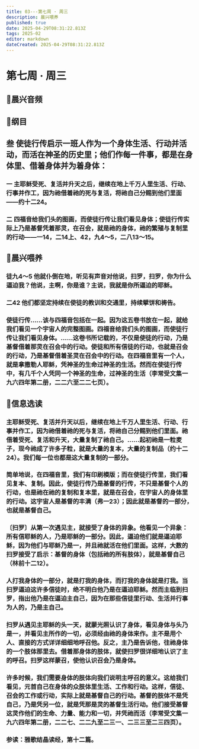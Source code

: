 ```yaml
---
title: 03---第七周 · 周三
description: 晨兴喂养
published: true
date: 2025-04-29T08:31:22.813Z
tags: 2025-02
editor: markdown
dateCreated: 2025-04-29T08:31:22.813Z
---
```


# 第七周 · 周三
## 🎵晨兴音频

## 📖纲目

## 叁   使徒行传启示一班人作为一个身体生活、行动并活动，而活在神圣的历史里；他们作每一件事，都是在身体里、借着身体并为着身体：

### 一   主耶稣受死、复活并升天之后，继续在地上千万人里生活、行动、行事并作工，因为祂借着祂的死与复活，将祂自己分赐到他们里面——约十二24。

### 二   四福音给我们头的图画，而使徒行传让我们看见身体；使徒行传实际上乃是基督凭着那灵，在召会，就是祂的身体，祂的繁殖与复制里的行动——一14，二14上、42，九4～5，二八13～15。

## 📖晨兴喂养

### 徒九4～5    他就仆倒在地，听见有声音对他说，扫罗，扫罗，你为什么逼迫我？他说，主啊，你是谁？主说，我就是你所逼迫的耶稣。

### 二42    他们都坚定持续在使徒的教训和交通里，持续擘饼和祷告。

### 使徒行传……该与四福音包括在一起。因为这五卷书放在一起，就给我们看见一个宇宙人的完整图画。四福音给我们头的图画，而使徒行传让我们看见身体。……这卷书所记载的，不仅是使徒的行动，乃是基督借着那灵在召会中的行动。使徒和所有信徒的行动，也就是召会的行动，乃是基督借着圣灵在召会中的行动。在四福音里有一个人，就是拿撒勒人耶稣，凭神圣的生命过神圣的生活。然而在使徒行传中，有几千个人凭同一个神圣的生命，过神圣的生活（李常受文集一九六四年第二册，二二六至二二七页）。

## 📖信息选读

### 主耶稣受死、复活并升天以后，继续在地上千万人里生活、行动、行事并作工，因为祂借着祂的死与复活，将祂自己分赐到他们里面。祂借着受死、复活和升天，大量复制了祂自己。……起初祂是一粒麦子，现今祂成了许多子粒，就是大量的复本，大量的复制品（约十二24）。我们每一位也都是这大量复制的一部分。

### 简单地说，在四福音里，我们有印刷模版；而在使徒行传里，我们看见复本、复制。因此，使徒行传乃是基督的行传，不只是基督个人的行动，也是祂在祂的复制和复本里，就是在召会，在宇宙人的身体里的行动。这宇宙人是基督的丰满（弗一23）；因此就是基督的一部分，也就是基督自己。

### 〔扫罗〕从第一次遇见主，就接受了身体的异象。他看见一个异象：所有信耶稣的人，乃是耶稣的一部分。因此，逼迫他们就是逼迫耶稣，因为他们与耶稣乃是一，并且祂就活在他们里面。这样，大数的扫罗接受了启示：基督的身体（包括祂的所有肢体），就是基督自己（林前十二12）。

### 人打我身体的一部分，就是打我的身体，而打我的身体就是打我。当扫罗逼迫这许多信徒时，绝不明白他乃是在逼迫耶稣。然而主临到扫罗，指出他乃是在逼迫主自己，因为在那些信徒里行动、生活并行事为人的，乃是主自己。

### 扫罗从遇见主耶稣的头一天，就蒙光照认识了身体，看见身体与头乃是一，并看见主所作的一切，必须经由祂的身体来作。主不是用个人、直接的方式详详细细地呼召他。反之，主乃是告诉他，往祂身体的一个肢体那里去。借着那身体的肢体，就使扫罗很详细地认识了主的呼召。扫罗这样蒙召，使他认识召会乃是身体。

### 许多时候，我们需要身体的肢体向我们说明主呼召的意义。这给我们看见，元首自己在身体的众肢体里生活、工作和行动。这样，信徒、召会的工作或行动，实际上就是基督自己的行动。基督的肢体不是凭自己，乃是凭另一位，就是凭那是灵的基督生活行动。他们接受基督这灵作他们的生命、力量、能力和一切，并凭祂而活（李常受文集一九六四年第二册，二二七、二二九至二三一、二三三至二三四页）。

### 参读：雅歌结晶读经，第十二篇。

